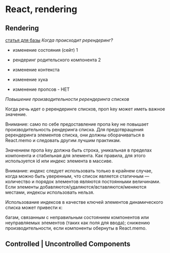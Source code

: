 # React, rendering

## Rendering

[статья для базы](https://habr.com/ru/companies/timeweb/articles/684718/)
_Когда происходит ререндеринг?_

- изменение состояния (сейт) 1
- рендеринг родительского компонента 2
- изменение контекста
- изменение хука

- изменение пропсов - НЕТ

_Повышение производительности ререндеринга списков_

Когда речь идет о ререндеринге списков, проп key может иметь важное значение.

Внимание: само по себе предоставление пропа key не повышает производительность рендеринга списка. Для предотвращения ререндеринга элементов списка, они должны оборачиваться в React.memo и следовать другим лучшим практикам.

Значением пропа key должна быть строка, уникальная в пределах компонента и стабильная для элемента. Как правила, для этого используется id или индекс элемента в массиве.

Внимание: индекс следует использовать только в крайнем случае, когда можно быть уверенным, что список является статичным — количество и порядок элементов являются постоянными величинами. Если элементы добавляются/удаляются/вставляются/меняются местами, индексы использовать нельзя.

Использование индексов в качестве ключей элементов динамического списка может привести к:

багам, связанным с неправильным состоянием компонентов или неуправляемых элементов (таких как поля для ввода);
снижению производительности, если компоненты обернуты в React.memo.

## Controlled | Uncontrolled Components
